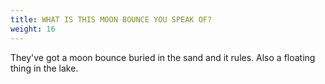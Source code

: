 ```yaml
---
title: WHAT IS THIS MOON BOUNCE YOU SPEAK OF?
weight: 16
---
```

They've got a moon bounce buried in the sand and it rules. Also a floating thing in the lake.
